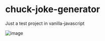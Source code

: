 # chuck-joke-generator

Just a test project in vanilla-javascript

![image](https://user-images.githubusercontent.com/87022843/230974183-6ca6e19c-49a4-4f69-91f4-75bd85c59b4f.png)

